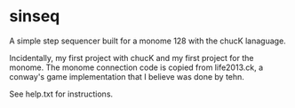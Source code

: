 # sinseq

A simple step sequencer built for a monome 128 with the chucK lanaguage. 

Incidentally, my first project with chucK and my first project for the monome.
The monome connection code is copied from life2013.ck, a conway's game implementation that I believe was done by tehn. 

See help.txt for instructions. 

